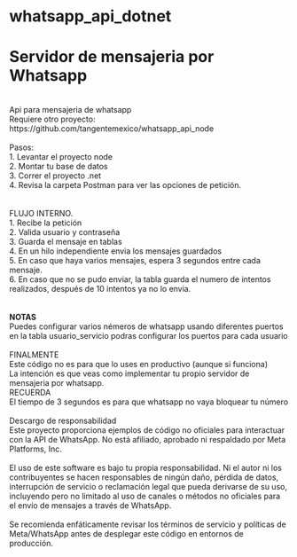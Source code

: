 # whatsapp_api_dotnet
<h1>Servidor de mensajeria por Whatsapp</h1><br/>
Api para mensajeria de whatsapp <br/>
Requiere otro proyecto: 
https://github.com/tangentemexico/whatsapp_api_node<br/>
<br/>
Pasos:<br/>
1. Levantar el proyecto node <br/>
2. Montar tu base de datos <br/>
3. Correr el proyecto .net<br/>
4. Revisa la carpeta Postman para ver las opciones de petición.<br/>
<br/>
<br/>
FLUJO INTERNO.<br/>
1. Recibe la petición<br/>
2. Valida usuario y contraseña<br/>
3. Guarda el mensaje en tablas <br/>
4. En un hilo independiente envia los mensajes guardados <br/>
5. En caso que haya varios mensajes, espera 3 segundos entre cada mensaje.<br/>
6. En caso que no se pudo enviar, la tabla guarda el numero de intentos realizados, después de 10 intentos ya no lo envia.<br/>
<br/>
<br/>
<b>NOTAS</b><br/>
Puedes configurar varios némeros de whatsapp usando diferentes puertos<br/>
en la tabla usuario_servicio podras configurar los puertos para cada usuario<br/>
<br/>
FINALMENTE<br/>
Este código no es para que lo uses en productivo (aunque si funciona) <br/>
La intención es que veas como implementar tu propio servidor de mensajeria por whatsapp.<br/>
RECUERDA <br/>
El tiempo de 3 segundos es para que whatsapp no vaya bloquear tu número <br/><br/>
Descargo de responsabilidad<br/>
Este proyecto proporciona ejemplos de código no oficiales para interactuar con la API de WhatsApp. No está afiliado, aprobado ni respaldado por Meta Platforms, Inc.<br/>
<br/>
El uso de este software es bajo tu propia responsabilidad. Ni el autor ni los contribuyentes se hacen responsables de ningún daño, pérdida de datos, interrupción de servicio o reclamación legal que pueda derivarse de su uso, incluyendo pero no limitado al uso de canales o métodos no oficiales para el envío de mensajes a través de WhatsApp.<br/>
<br/>
Se recomienda enfáticamente revisar los términos de servicio y políticas de Meta/WhatsApp antes de desplegar este código en entornos de producción.<br/>
